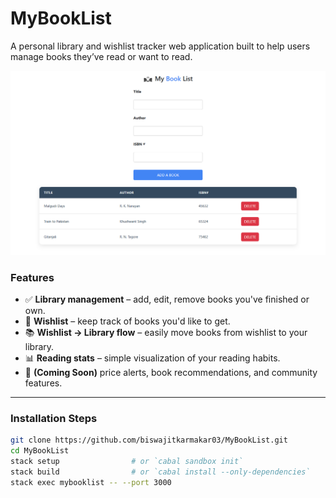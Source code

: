 # MyBookList

A personal library and wishlist tracker web application built to help users manage books they’ve read or want to read.

![image alt](https://github.com/biswajitkarmakar03/MyBookList/blob/ead39f1c5be391676c8b6c487b30c68cff250d5a/screencapture-127-0-0-1-5500-index-html-2025-06-24-02_17_05.png)

### Features

- ✅ **Library management** – add, edit, remove books you've finished or own.
- 🌟 **Wishlist** – keep track of books you'd like to get.
- 📚 **Wishlist → Library flow** – easily move books from wishlist to your library.
- 📊 **Reading stats** – simple visualization of your reading habits.
- 🔔 **(Coming Soon)** price alerts, book recommendations, and community features.

---

### Installation Steps

```bash
git clone https://github.com/biswajitkarmakar03/MyBookList.git
cd MyBookList
stack setup                # or `cabal sandbox init`
stack build                # or `cabal install --only-dependencies`
stack exec mybooklist -- --port 3000


